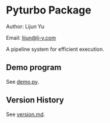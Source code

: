 # Pyturbo Package

Author: Lijun Yu

Email: lijun@lj-y.com

A pipeline system for efficient execution.

## Demo program

See [demo.py](demo.py).

## Version History

See [version.md](docs/version.md).

